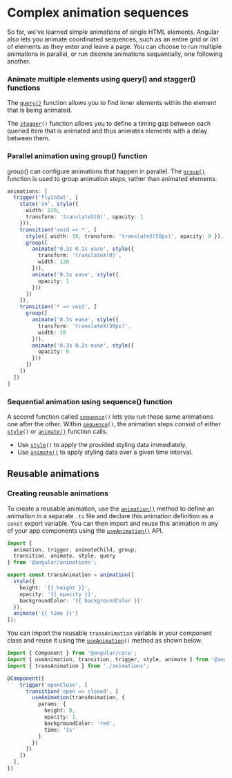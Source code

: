 # Complex animation sequences

So far, we've learned simple animations of single HTML elements. Angular also lets you animate coordinated sequences, such as an entire grid or list of elements as they enter and leave a page. You can choose to run multiple animations in parallel, or run discrete animations sequentially, one following another.

### Animate multiple elements using query() and stagger() functions  <a href="#animate-multiple-elements-using-query-and-stagger-functions" id="animate-multiple-elements-using-query-and-stagger-functions"></a>

The [`query()`](https://angular.io/api/animations/browser/testing/MockAnimationDriver#query) function allows you to find inner elements within the element that is being animated.

The [`stagger`](https://angular.io/api/animations/stagger)`()` function allows you to define a timing gap between each queried item that is animated and thus animates elements with a delay between them.

### Parallel animation using group() function  <a href="#parallel-animation-using-group-function" id="parallel-animation-using-group-function"></a>

group() can configure animations that happen in parallel. The [`group()`](https://angular.io/api/forms/FormBuilder#group) function is used to group animation _steps_, rather than animated elements.

```typescript
animations: [
  trigger('flyInOut', [
    state('in', style({
      width: 120,
      transform: 'translateX(0)', opacity: 1
    })),
    transition('void => *', [
      style({ width: 10, transform: 'translateX(50px)', opacity: 0 }),
      group([
        animate('0.3s 0.1s ease', style({
          transform: 'translateX(0)',
          width: 120
        })),
        animate('0.3s ease', style({
          opacity: 1
        }))
      ])
    ]),
    transition('* => void', [
      group([
        animate('0.3s ease', style({
          transform: 'translateX(50px)',
          width: 10
        })),
        animate('0.3s 0.2s ease', style({
          opacity: 0
        }))
      ])
    ])
  ])
]
```

### Sequential animation using sequence() function  <a href="#sequential-vs-parallel-animations" id="sequential-vs-parallel-animations"></a>

A second function called [`sequence`](https://angular.io/api/animations/sequence)`()` lets you run those same animations one after the other. Within [`sequence`](https://angular.io/api/animations/sequence)`()`, the animation steps consist of either [`style`](https://angular.io/api/animations/style)`()` or [`animate()`](https://angular.io/api/animations/browser/testing/MockAnimationDriver#animate) function calls.

* Use [`style`](https://angular.io/api/animations/style)`()` to apply the provided styling data immediately.
* Use [`animate()`](https://angular.io/api/animations/browser/testing/MockAnimationDriver#animate) to apply styling data over a given time interval.

## Reusable animations

### Creating reusable animations  <a href="#creating-reusable-animations" id="creating-reusable-animations"></a>

To create a reusable animation, use the [`animation()`](https://angular.io/api/animations/animation) method to define an animation in a separate `.ts` file and declare this animation definition as a `const` export variable. You can then import and reuse this animation in any of your app components using the [`useAnimation()`](https://angular.io/api/animations/useAnimation) API.

```typescript
import {
  animation, trigger, animateChild, group,
  transition, animate, style, query
} from '@angular/animations';

export const transAnimation = animation([
  style({
    height: '{{ height }}',
    opacity: '{{ opacity }}',
    backgroundColor: '{{ backgroundColor }}'
  }),
  animate('{{ time }}')
]);
```

You can import the reusable `transAnimation` variable in your component class and reuse it using the [`useAnimation`](https://angular.io/api/animations/useAnimation)`()` method as shown below.

```typescript
import { Component } from '@angular/core';
import { useAnimation, transition, trigger, style, animate } from '@angular/animations';
import { transAnimation } from './animations';

@Component({
    trigger('openClose', [
      transition('open => closed', [
        useAnimation(transAnimation, {
          params: {
            height: 0,
            opacity: 1,
            backgroundColor: 'red',
            time: '1s'
          }
        })
      ])
    ])
  ],
})
```
